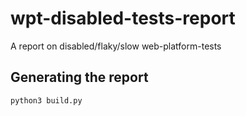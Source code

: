 # wpt-disabled-tests-report
A report on disabled/flaky/slow web-platform-tests

## Generating the report
```
python3 build.py
```
